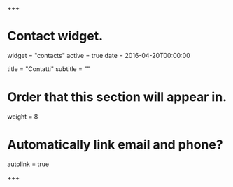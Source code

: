 +++
# Contact widget.
widget = "contacts"
active = true
date = 2016-04-20T00:00:00

title = "Contatti"
subtitle = ""

# Order that this section will appear in.
weight = 8

# Automatically link email and phone?
autolink = true

+++
